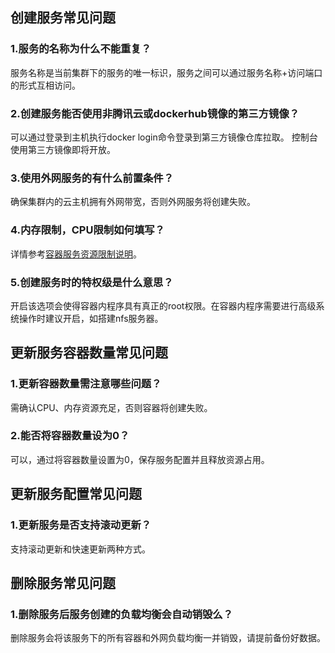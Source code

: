 ## 创建服务常见问题
### 1.服务的名称为什么不能重复？
服务名称是当前集群下的服务的唯一标识，服务之间可以通过服务名称+访问端口的形式互相访问。

### 2.创建服务能否使用非腾讯云或dockerhub镜像的第三方镜像？
可以通过登录到主机执行docker login命令登录到第三方镜像仓库拉取。
控制台使用第三方镜像即将开放。

### 3.使用外网服务的有什么前置条件？
确保集群内的云主机拥有外网带宽，否则外网服务将创建失败。

### 4.内存限制，CPU限制如何填写？
详情参考[容器服务资源限制说明](https://www.qcloud.com/document/product/457/6767)。

### 5.创建服务时的特权级是什么意思？
开启该选项会使得容器内程序具有真正的root权限。在容器内程序需要进行高级系统操作时建议开启，如搭建nfs服务器。

## 更新服务容器数量常见问题
### 1.更新容器数量需注意哪些问题？
需确认CPU、内存资源充足，否则容器将创建失败。
### 2.能否将容器数量设为0？
可以，通过将容器数量设置为0，保存服务配置并且释放资源占用。

## 更新服务配置常见问题
### 1.更新服务是否支持滚动更新？
支持滚动更新和快速更新两种方式。

## 删除服务常见问题
### 1.删除服务后服务创建的负载均衡会自动销毁么？
删除服务会将该服务下的所有容器和外网负载均衡一并销毁，请提前备份好数据。






